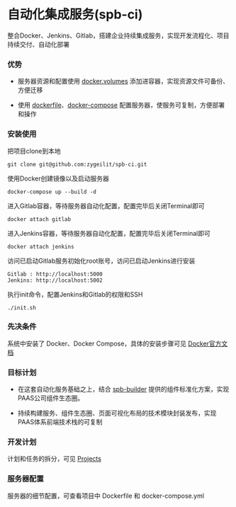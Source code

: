 # 自动化集成服务(spb-ci)

整合Docker、Jenkins、Gitlab，搭建企业持续集成服务，实现开发流程化、项目持续交付、自动化部署

### 优势
* 服务器资源和配置使用 [docker.volumes](https://docs.docker.com/engine/admin/volumes/volumes) 添加进容器，实现资源文件可备份、方便迁移

* 使用 [dockerfile](https://docs.docker.com/engine/reference/builder/)、[docker-compose](https://docs.docker.com/compose/overview/) 配置服务器，使服务可复制，方便部署和操作

### 安装使用

把项目clone到本地
```
git clone git@github.com:zygeilit/spb-ci.git
```

使用Docker创建镜像以及启动服务器
```
docker-compose up --build -d
```

进入Gitlab容器，等待服务器自动化配置，配置完毕后关闭Terminal即可
```
docker attach gitlab
```
进入Jenkins容器，等待服务器自动化配置，配置完毕后关闭Terminal即可
```
docker attach jenkins
```

访问已启动Gitlab服务初始化root账号，访问已启动Jenkins进行安装
```
Gitlab : http://localhost:5000
Jenkins: http://localhost:5002
```

执行init命令，配置Jenkins和Gitlab的权限和SSH
```
./init.sh
```

### 先决条件

系统中安装了 Docker、Docker Compose，具体的安装步骤可见 [Docker官方文档](https://www.docker.com)

### 目标计划

* 在这套自动化服务基础之上，结合 [spb-builder](https://github.com/zygeilit/spb-builder) 提供的组件标准化方案，实现PAAS公司组件生态圈。

* 持续构建服务、组件生态圈、页面可视化布局的技术模块封装发布，实现PAAS体系前端技术栈的可复制

### 开发计划

计划和任务的拆分，可见 [Projects](https://github.com/zygeilit/spb-ci/projects/2)

### 服务器配置

服务器的细节配置，可查看项目中 Dockerfile 和 docker-compose.yml
